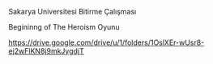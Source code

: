 Sakarya Universitesi Bitirme Çalışması

Begininng of The Heroism Oyunu

https://drive.google.com/drive/u/1/folders/1OslXEr-wUsr8-ej2wFlKN8j9mkJygdjT
